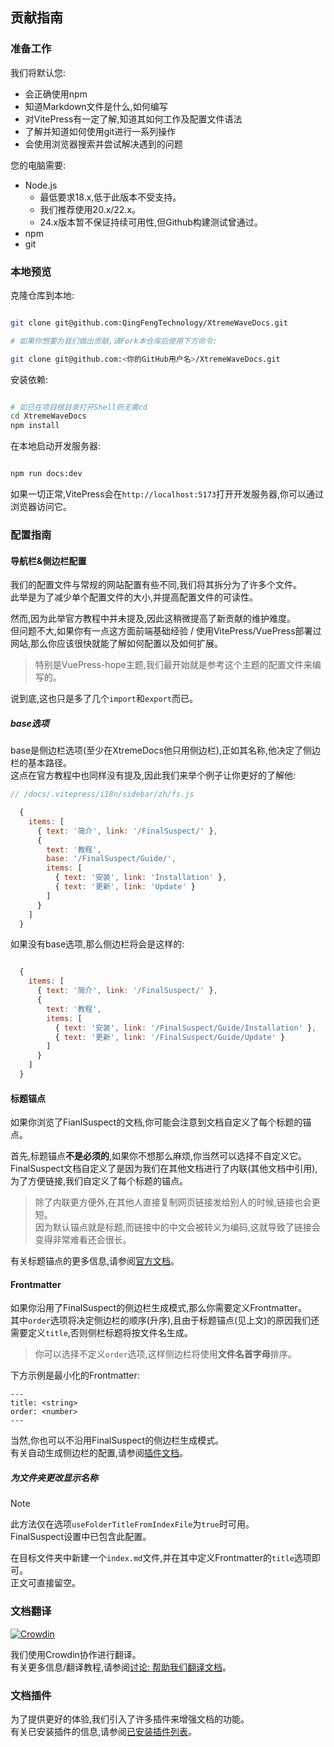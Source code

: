 ## 贡献指南

### 准备工作

我们将默认您:

- 会正确使用npm
- 知道Markdown文件是什么,如何编写
- 对VitePress有一定了解,知道其如何工作及配置文件语法
- 了解并知道如何使用git进行一系列操作
- 会使用浏览器搜索并尝试解决遇到的问题

您的电脑需要:

- Node.js
  - 最低要求18.x,低于此版本不受支持。
  - 我们推荐使用20.x/22.x。
  - 24.x版本暂不保证持续可用性,但Github构建测试曾通过。
- npm
- git

### 本地预览

克隆仓库到本地:

```bash

git clone git@github.com:QingFengTechnology/XtremeWaveDocs.git

# 如果你想要为我们做出贡献,请Fork本仓库后使用下方命令:

git clone git@github.com:<你的GitHub用户名>/XtremeWaveDocs.git

```

安装依赖:

```bash

# 如已在项目根目录打开Shell则无需cd
cd XtremeWaveDocs
npm install

```

在本地启动开发服务器:

```bash

npm run docs:dev

```

如果一切正常,VitePress会在`http://localhost:5173`打开开发服务器,你可以通过浏览器访问它。

### 配置指南

#### 导航栏&侧边栏配置

我们的配置文件与常规的网站配置有些不同,我们将其拆分为了许多个文件。\
此举是为了减少单个配置文件的大小,并提高配置文件的可读性。

然而,因为此举官方教程中并未提及,因此这稍微提高了新贡献的维护难度。\
但问题不大,如果你有一点这方面前端基础经验 / 使用VitePress/VuePress部署过网站,那么你应该很快就能了解如何配置以及如何扩展。
> 特别是VuePress-hope主题,我们最开始就是参考这个主题的配置文件来编写的。

说到底,这也只是多了几个`import`和`export`而已。

##### base选项

base是侧边栏选项(至少在XtremeDocs他只用侧边栏),正如其名称,他决定了侧边栏的基本路径。\
这点在官方教程中也同样没有提及,因此我们来举个例子让你更好的了解他:

```js
// /docs/.vitepress/i18n/sidebar/zh/fs.js

  {
    items: [
      { text: '简介', link: '/FinalSuspect/' },
      {
        text: '教程',
        base: '/FinalSuspect/Guide/',
        items: [
          { text: '安装', link: 'Installation' },
          { text: '更新', link: 'Update' }
        ]
      }
    ]
  }

```

如果没有base选项,那么侧边栏将会是这样的:

```js

  {
    items: [
      { text: '简介', link: '/FinalSuspect/' },
      {
        text: '教程',
        items: [
          { text: '安装', link: '/FinalSuspect/Guide/Installation' },
          { text: '更新', link: '/FinalSuspect/Guide/Update' }
        ]
      }
    ]
  }

```

#### 标题锚点

如果你浏览了FianlSuspect的文档,你可能会注意到文档自定义了每个标题的锚点。

首先,标题锚点**不是必须的**,如果你不想那么麻烦,你当然可以选择不自定义它。\
FinalSuspect文档自定义了是因为我们在其他文档进行了内联(其他文档中引用),为了方便链接,我们自定义了每个标题的锚点。
> 除了内联更方便外,在其他人直接复制网页链接发给别人的时候,链接也会更短。\
> 因为默认锚点就是标题,而链接中的中文会被转义为编码,这就导致了链接会变得非常难看还会很长。

有关标题锚点的更多信息,请参阅[官方文档](https://vitepress.dev/zh/guide/markdown#header-anchors)。

#### Frontmatter

如果你沿用了FinalSuspect的侧边栏生成模式,那么你需要定义Frontmatter。\
其中`order`选项将决定侧边栏的顺序(升序),且由于标题锚点(见上文)的原因我们还需要定义`title`,否则侧栏标题将按文件名生成。
> 你可以选择不定义`order`选项,这样侧边栏将使用**文件名首字母**排序。

下方示例是最小化的Frontmatter:

```text
---
title: <string>
order: <number>
---
```

当然,你也可以不沿用FinalSuspect的侧边栏生成模式。\
有关自动生成侧边栏的配置,请参阅[插件文档](https://vitepress-sidebar.cdget.com/zhHans/guide/options)。

##### 为文件夹更改显示名称

> [!Note]
> 此方法仅在选项`useFolderTitleFromIndexFile`为`true`时可用。\
> FinalSuspect设置中已包含此配置。

在目标文件夹中新建一个`index.md`文件,并在其中定义Frontmatter的`title`选项即可。\
正文可直接留空。

### 文档翻译

[![Crowdin](https://badges.crowdin.net/xtremedocs/localized.svg)](https://crowdin.com/project/xtremedocs)

我们使用Crowdin协作进行翻译。\
有关更多信息/翻译教程,请参阅[讨论: 帮助我们翻译文档](https://github.com/QingFengTechnology/XtremeWaveDocs/discussions/14)。

### 文档插件

为了提供更好的体验,我们引入了许多插件来增强文档的功能。\
有关已安装插件的信息,请参阅[已安装插件列表](dependencies.md)。